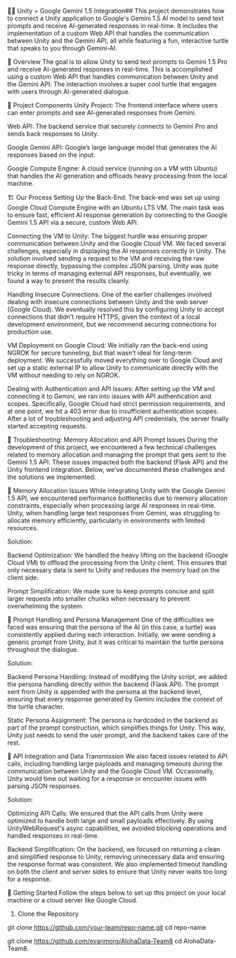 🦸‍♂️ Unity + Google Gemini 1.5 Integration##
This project demonstrates how to connect a Unity application to Google's Gemini 1.5 AI model to send text prompts and receive AI-generated responses in real-time. It includes the implementation of a custom Web API that handles the communication between Unity and the Gemini API, all while featuring a fun, interactive turtle that speaks to you through Gemini-AI.

📌 Overview
The goal is to allow Unity to send text prompts to Gemini 1.5 Pro and receive AI-generated responses in real-time. This is accomplished using a custom Web API that handles communication between Unity and the Gemini API. The interaction involves a super cool turtle that engages with users through AI-generated dialogue.

🧱 Project Components
Unity Project: The frontend interface where users can enter prompts and see AI-generated responses from Gemini.

Web API: The backend service that securely connects to Gemini Pro and sends back responses to Unity.

Google Gemini API: Google’s large language model that generates the AI responses based on the input.

Google Compute Engine: A cloud service (running on a VM with Ubuntu) that handles the AI generation and offloads heavy processing from the local machine.

🏗️ Our Process
Setting Up the Back-End: The back-end was set up using Google Cloud Compute Engine with an Ubuntu LTS VM. The main task was to ensure fast, efficient AI response generation by connecting to the Google Gemini 1.5 API via a secure, custom Web API.

Connecting the VM to Unity: The biggest hurdle was ensuring proper communication between Unity and the Google Cloud VM. We faced several challenges, especially in displaying the AI responses correctly in Unity. The solution involved sending a request to the VM and receiving the raw response directly, bypassing the complex JSON parsing. Unity was quite tricky in terms of managing external API responses, but eventually, we found a way to present the results cleanly.

Handling Insecure Connections: One of the earlier challenges involved dealing with insecure connections between Unity and the web server (Google Cloud). We eventually resolved this by configuring Unity to accept connections that didn’t require HTTPS, given the context of a local development environment, but we recommend securing connections for production use.

VM Deployment on Google Cloud: We initially ran the back-end using NGROK for secure tunneling, but that wasn’t ideal for long-term deployment. We successfully moved everything over to Google Cloud and set up a static external IP to allow Unity to communicate directly with the VM without needing to rely on NGROK.

Dealing with Authentication and API Issues: After setting up the VM and connecting it to Gemini, we ran into issues with API authentication and scopes. Specifically, Google Cloud had strict permission requirements, and at one point, we hit a 403 error due to insufficient authentication scopes. After a lot of troubleshooting and adjusting API credentials, the server finally started accepting requests.

🐢 Troubleshooting: Memory Allocation and API Prompt Issues
During the development of this project, we encountered a few technical challenges related to memory allocation and managing the prompt that gets sent to the Gemini 1.5 API. These issues impacted both the backend (Flask API) and the Unity frontend integration. Below, we’ve documented these challenges and the solutions we implemented.

🔧 Memory Allocation Issues
While integrating Unity with the Google Gemini 1.5 API, we encountered performance bottlenecks due to memory allocation constraints, especially when processing large AI responses in real-time. Unity, when handling large text responses from Gemini, was struggling to allocate memory efficiently, particularly in environments with limited resources.

Solution:

Backend Optimization: We handled the heavy lifting on the backend (Google Cloud VM) to offload the processing from the Unity client. This ensures that only necessary data is sent to Unity and reduces the memory load on the client side.

Prompt Simplification: We made sure to keep prompts concise and split larger requests into smaller chunks when necessary to prevent overwhelming the system.

📝 Prompt Handling and Persona Management
One of the difficulties we faced was ensuring that the persona of the AI (in this case, a turtle) was consistently applied during each interaction. Initially, we were sending a generic prompt from Unity, but it was critical to maintain the turtle persona throughout the dialogue.

Solution:

Backend Persona Handling: Instead of modifying the Unity script, we added the persona handling directly within the backend (Flask API). The prompt sent from Unity is appended with the persona at the backend level, ensuring that every response generated by Gemini includes the context of the turtle character.

Static Persona Assignment: The persona is hardcoded in the backend as part of the prompt construction, which simplifies things for Unity. This way, Unity just needs to send the user prompt, and the backend takes care of the rest.

📡 API Integration and Data Transmission
We also faced issues related to API calls, including handling large payloads and managing timeouts during the communication between Unity and the Google Cloud VM. Occasionally, Unity would time out waiting for a response or encounter issues with parsing JSON responses.

Solution:

Optimizing API Calls: We ensured that the API calls from Unity were optimized to handle both large and small payloads effectively. By using UnityWebRequest's async capabilities, we avoided blocking operations and handled responses in real-time.

Backend Simplification: On the backend, we focused on returning a clean and simplified response to Unity, removing unnecessary data and ensuring the response format was consistent. We also implemented timeout handling on both the client and server sides to ensure that Unity never waits too long for a response.

🚀 Getting Started
Follow the steps below to set up this project on your local machine or a cloud server like Google Cloud.

1. Clone the Repository

git clone https://github.com/your-team/repo-name.git
cd repo-name

git clone https://github.com/evanmorg/AlohaData-Team8
cd AlohaData-Team8.

